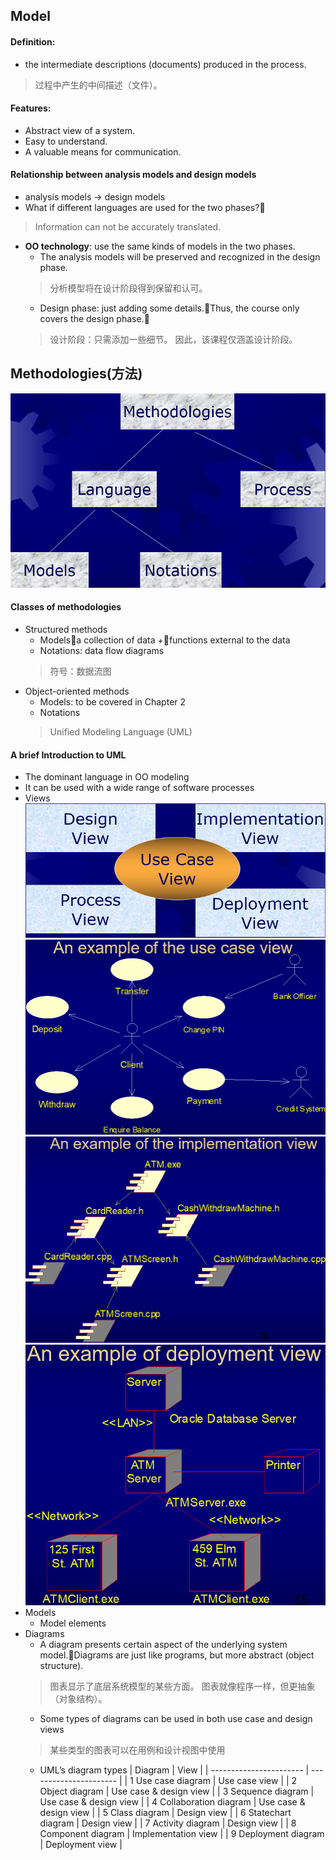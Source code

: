 ## Model
#### Definition: 
* the intermediate descriptions (documents) produced in the process.
> 过程中产生的中间描述（文件）。

#### Features: 
* Abstract view of a system.
* Easy to understand.
* A valuable means for communication.

#### Relationship between analysis models and design models
* analysis models → design models
* What if different languages are used for the two phases?
> Information can not be accurately translated.
* **OO technology**: use the same kinds of models in the two phases.
    * The analysis models will be preserved and recognized in the design phase.
    > 分析模型将在设计阶段得到保留和认可。
    * Design phase: just adding some details.Thus, the course only covers the design phase.
    > 设计阶段：只需添加一些细节。 因此，该课程仅涵盖设计阶段。

## Methodologies(方法)
![](/images/2019年3月23日21点59分.png)

#### Classes of methodologies
* Structured methods
    * Modelsa collection of data +functions external to the data
    * Notations: data flow diagrams
    > 符号：数据流图
* Object-oriented methods
    * Models: to be covered in Chapter 2
    * Notations
    > Unified Modeling Language (UML)
    
#### A brief Introduction to UML
* The dominant language in OO modeling
* It can be used with a wide range of software processes
* Views
![](/images/2019年3月23日22点07分.png)
![](/images/2019年3月25日21点40分.png)
![](/images/2019年3月25日21点41分.png)
![](/images/2019年3月25日21点42分.png)
* Models
    * Model elements
* Diagrams
    * A diagram presents certain aspect of the underlying system model.Diagrams are just like programs, but more abstract (object structure).
    > 图表显示了底层系统模型的某些方面。 图表就像程序一样，但更抽象（对象结构）。
    * Some types of diagrams can be used in both use case and design views
    > 某些类型的图表可以在用例和设计视图中使用
    * UML’s diagram types
    | Diagram                 | View                   |
    | ----------------------- | ---------------------- |
    | 1 Use case diagram      | Use case view          |
    | 2 Object diagram        | Use case & design view |
    | 3 Sequence diagram      | Use case & design view |
    | 4 Collaboration diagram | Use case & design view |
    | 5 Class diagram         | Design view            |
    | 6 Statechart diagram    | Design view            |
    | 7 Activity diagram      | Design view            |
    | 8 Component diagram     | Implementation view    |
    | 9 Deployment diagram    | Deployment view        |




